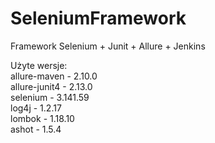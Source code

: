# SeleniumFramework
Framework Selenium + Junit + Allure + Jenkins

Użyte wersje: <br />
allure-maven - 2.10.0 <br />
allure-junit4 - 2.13.0 <br />
selenium - 3.141.59 <br />
log4j - 1.2.17 <br />
lombok - 1.18.10 <br />
ashot - 1.5.4 <br />
